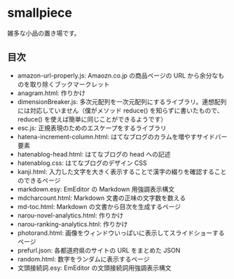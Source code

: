 # smallpiece
雑多な小品の置き場です。

## 目次
- amazon-url-properly.js: Amaozn.co.jp の商品ページの URL から余分なものを取り除くブックマークレット
- anagram.html: 作りかけ
- dimensionBreaker.js: 多次元配列を一次元配列にするライブラリ。連想配列には対応していません（僕がメソッド reduce() を知らずに書いたもので、 reduce() を使えば簡単に同じことができるようです）
- esc.js: 正規表現のためのエスケープをするライブラリ
- hatena-increment-column.html: はてなブログのカラムを増やすサイドバー要素
- hatenablog-head.html: はてなブログの head への記述
- hatenablog.css: はてなブログのデザイン CSS 
- kanji.html: 入力した文字を大きく表示することで漢字の綴りを確認することのできるページ
- markdown.esy: EmEditor の Markdown 用強調表示構文
- mdcharcount.html: Markdown 文書の正味の文字数を数える
- md-toc.html: Markdown の文書から目次を生成するページ
- narou-novel-analytics.html: 作りかけ
- narou-ranking-analytics.htnl: 作りかけ
- photorand.html: 画像をウィンドウいっぱいに表示してスライドショーするページ
- prefurl.json: 各都道府県のサイトの URL をまとめた JSON 
- random.html: 数字をランダムに表示するページ
- 文頭接続詞.esy: EmEditor の文頭接続詞用強調表示構文

